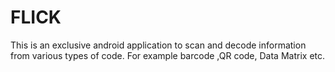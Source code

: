 # FLICK

This is an exclusive android application to scan and decode information from various types of code. For example barcode ,QR code, Data Matrix etc.
